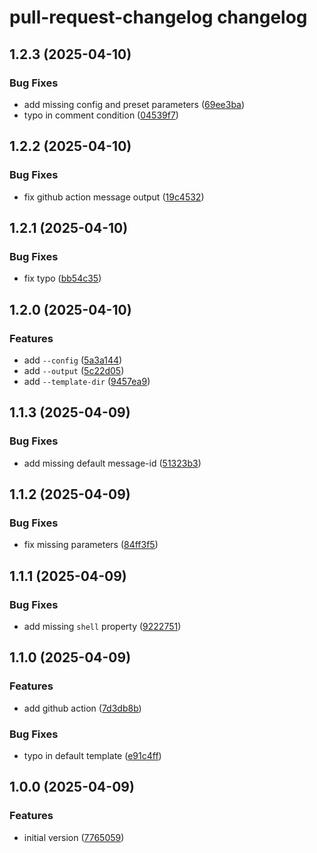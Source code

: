 # pull-request-changelog changelog

## 1.2.3 (2025-04-10)

### Bug Fixes

- add missing config and preset parameters ([69ee3ba](https://github.com/ext/pull-request-changelog/commit/69ee3ba1e8e1dfb6426448aca3fcb0ea91ff2c3d))
- typo in comment condition ([04539f7](https://github.com/ext/pull-request-changelog/commit/04539f7df45694be075714f34ec24449f3071254))

## 1.2.2 (2025-04-10)

### Bug Fixes

- fix github action message output ([19c4532](https://github.com/ext/pull-request-changelog/commit/19c45327a8b798998d3ef6091bc1d658ed45213a))

## 1.2.1 (2025-04-10)

### Bug Fixes

- fix typo ([bb54c35](https://github.com/ext/pull-request-changelog/commit/bb54c358683dcaf97f7f8d304084e16d152d8105))

## 1.2.0 (2025-04-10)

### Features

- add `--config` ([5a3a144](https://github.com/ext/pull-request-changelog/commit/5a3a1442203b7007a715f156d9444ee86d3ef935))
- add `--output` ([5c22d05](https://github.com/ext/pull-request-changelog/commit/5c22d058d8443da93fe41006fdecb6e2d5355f4a))
- add `--template-dir` ([9457ea9](https://github.com/ext/pull-request-changelog/commit/9457ea9555061fa2bff6575d780df262d7c1d883))

## 1.1.3 (2025-04-09)

### Bug Fixes

- add missing default message-id ([51323b3](https://github.com/ext/pull-request-changelog/commit/51323b390e4f01fde36bb4d49a389c844414ce16))

## 1.1.2 (2025-04-09)

### Bug Fixes

- fix missing parameters ([84ff3f5](https://github.com/ext/pull-request-changelog/commit/84ff3f57f73257de65c9cfd23c6ec159c49b77a2))

## 1.1.1 (2025-04-09)

### Bug Fixes

- add missing `shell` property ([9222751](https://github.com/ext/pull-request-changelog/commit/922275140de3a774046ceee4fb9a0b4b2173ae35))

## 1.1.0 (2025-04-09)

### Features

- add github action ([7d3db8b](https://github.com/ext/pull-request-changelog/commit/7d3db8b812cfd4e664a6c2021c1beefde28c3624))

### Bug Fixes

- typo in default template ([e91c4ff](https://github.com/ext/pull-request-changelog/commit/e91c4ff312f1d3de8beb268ea06c0dded167d009))

## 1.0.0 (2025-04-09)

### Features

- initial version ([7765059](https://github.com/ext/pull-request-changelog/commit/77650594b290c026d1e9e56caa7b168bd922c069))
